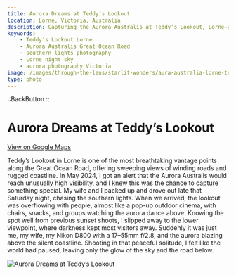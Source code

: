 ```yaml
---
title: Aurora Dreams at Teddy’s Lookout
location: Lorne, Victoria, Australia
description: Capturing the Aurora Australis at Teddy’s Lookout, Lorne—a night of color, crowds, and a quiet moment alone with the southern lights.
keywords:
    - Teddy’s Lookout Lorne
    - Aurora Australis Great Ocean Road
    - southern lights photography
    - Lorne night sky
    - aurora photography Victoria
image: /images/through-the-lens/starlit-wonders/aura-australia-lorne-teddys-lookout.jpg
type: photo
---
```


::BackButton
::

# Aurora Dreams at Teddy’s Lookout

<a href="https://www.google.com/maps/search/?api=1&query=Teddy's+Lookout,+Lorne,+Victoria,+Australia" target="_blank" rel="noopener noreferrer">View on Google Maps</a>

Teddy’s Lookout in Lorne is one of the most breathtaking vantage points along the Great Ocean Road, offering sweeping views of winding roads and rugged coastline. In May 2024, I got an alert that the Aurora Australis would reach unusually high visibility, and I knew this was the chance to capture something special. My wife and I packed up and drove out late that Saturday night, chasing the southern lights. When we arrived, the lookout was overflowing with people, almost like a pop-up outdoor cinema, with chairs, snacks, and groups watching the aurora dance above. Knowing the spot well from previous sunset shoots, I slipped away to the lower viewpoint, where darkness kept most visitors away. Suddenly it was just me, my wife, my Nikon D800 with a 17–55mm f/2.8, and the aurora blazing above the silent coastline. Shooting in that peaceful solitude, I felt like the world had paused, leaving only the glow of the sky and the road below.

![Aurora Dreams at Teddy’s Lookout](/images/through-the-lens/starlit-wonders/aura-australia-lorne-teddys-lookout.jpg)

<div class="mb-8"></div>
